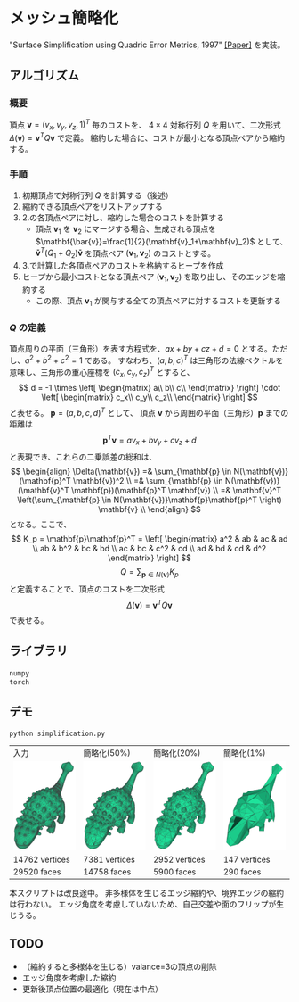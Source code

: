 # メッシュ簡略化
"Surface Simplification using Quadric Error Metrics, 1997" [[Paper]](http://www.cs.cmu.edu/~garland/Papers/quadrics.pdf) を実装。

## アルゴリズム

### 概要
頂点 $\mathbf{v}=(v_x, v_y, v_z, 1)^T$ 毎のコストを、 $4\times4$ 対称行列 $Q$ を用いて、二次形式 $\Delta(\mathbf{v})=\mathbf{v}^T Q \mathbf{v}$ で定義。
縮約した場合に、コストが最小となる頂点ペアから縮約する。

### 手順
1. 初期頂点で対称行列 $Q$ を計算する（後述）
2. 縮約できる頂点ペアをリストアップする
3. 2.の各頂点ペアに対し、縮約した場合のコストを計算する
   - 頂点 $\mathbf{v}_1$ を $\mathbf{v}_2$ にマージする場合、生成される頂点を $\mathbf{\bar{v}}=\frac{1}{2}(\mathbf{v}_1+\mathbf{v}_2)$ として、
   $\mathbf{\bar{v}}^T (Q_1+Q_2) \mathbf{\bar{v}}$ を頂点ペア $(\mathbf{v}_1, \mathbf{v}_2)$ のコストとする。
4. 3.で計算した各頂点ペアのコストを格納するヒープを作成
5. ヒープから最小コストとなる頂点ペア $(\mathbf{v}_1, \mathbf{v}_2)$ を取り出し、そのエッジを縮約する
   - この際、頂点 $\mathbf{v}_1$ が関与する全ての頂点ペアに対するコストを更新する
  
### $Q$ の定義

頂点周りの平面（三角形）を表す方程式を、$ax+by+cz+d=0$ とする。ただし、$a^2+b^2+c^2=1$ である。
すなわち、$(a, b, c)^T$ は三角形の法線ベクトルを意味し、三角形の重心座標を $(c_x, c_y, c_z)^T$ とすると、
$$ d = -1 \times
\left[ 
\begin{matrix}
a\\
b\\
c\\
\end{matrix}
\right]
\cdot
\left[ 
\begin{matrix}
c_x\\
c_y\\
c_z\\
\end{matrix}
\right]
$$
と表せる。
$\mathbf{p}=(a,b,c,d)^T$ として、
頂点 $\mathbf{v}$ から周囲の平面（三角形）$\mathbf{p}$ までの距離は
$$
\mathbf{p}^T \mathbf{v} = a v_x+ b v_y + c v_z + d
$$
と表現でき、これらの二乗誤差の総和は、
$$
\begin{align}
\Delta(\mathbf{v}) =& \sum_{\mathbf{p} \in N(\mathbf{v})}(\mathbf{p}^T \mathbf{v})^2 \\
=& \sum_{\mathbf{p} \in N(\mathbf{v})}(\mathbf{v}^T \mathbf{p})(\mathbf{p}^T \mathbf{v}) \\
=& \mathbf{v}^T \left(\sum_{\mathbf{p} \in N(\mathbf{v})}\mathbf{p}\mathbf{p}^T \right) \mathbf{v} \\
\end{align}
$$
となる。ここで、
$$ K_p = \mathbf{p}\mathbf{p}^T =
\left[
\begin{matrix} 
a^2 & ab & ac & ad \\ 
ab & b^2 & bc & bd \\
ac & bc & c^2 & cd \\
ad & bd & cd & d^2  
\end{matrix} 
\right]
$$
$$
Q = \sum_{\mathbf{p} \in N(\mathbf{v})} K_p
$$
と定義することで、頂点のコストを二次形式
$$\Delta(\mathbf{v})=\mathbf{v}^T Q \mathbf{v}$$
で表せる。

## ライブラリ
```
numpy
torch
```

## デモ

```
python simplification.py
```

<table>
  <tr>
    <td width="24%">入力</td>
    <td width="24%">簡略化(50%)</td>
    <td width="24%">簡略化(20%)</td>
    <td width="24%">簡略化(1%)</td>
  </tr>
  <tr>
    <td width="24%"><img src="docs/original.png" width="100%"/></td>
    <td width="24%"><img src="docs/simp_v1.png" width="100%"/></td>
    <td width="24%"><img src="docs/simp_v2.png" width="100%"/></td>
    <td width="24%"><img src="docs/simp_v4.png" width="100%"/></td>
  </tr>

  <tr>
    <td width="24%">14762 vertices</td>
    <td width="24%">7381 vertices</td>
    <td width="24%">2952 vertices</td>
    <td width="24%">147 vertices</td>
  </tr>
  <tr>
    <td width="24%">29520 faces</td>
    <td width="24%">14758 faces</td>
    <td width="24%">5900 faces</td>
    <td width="24%">290 faces</td>
  </tr>
</table>

本スクリプトは改良途中。
非多様体を生じるエッジ縮約や、境界エッジの縮約は行わない。
エッジ角度を考慮していないため、自己交差や面のフリップが生じうる。

## TODO

- （縮約すると多様体を生じる）valance=3の頂点の削除
- エッジ角度を考慮した縮約
- 更新後頂点位置の最適化（現在は中点）